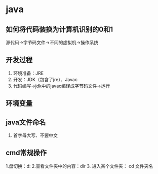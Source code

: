 # java

## 如何将代码装换为计算机识别的0和1
源代码->字节码文件->不同的虚拟机->操作系统

## 开发过程

1. 环境准备：JRE 
2. 开发：JDK（包含了jre）、Javac
3. 代码编写->jdk中的javac编译成字节码文件->运行

## 环境变量

## java文件命名

1. 首字母大写、不要中文

## cmd常规操作

1.盘切换：d:
2.查看文件夹中的内容：dir
3. 进入某个文件夹： cd 文件夹名


